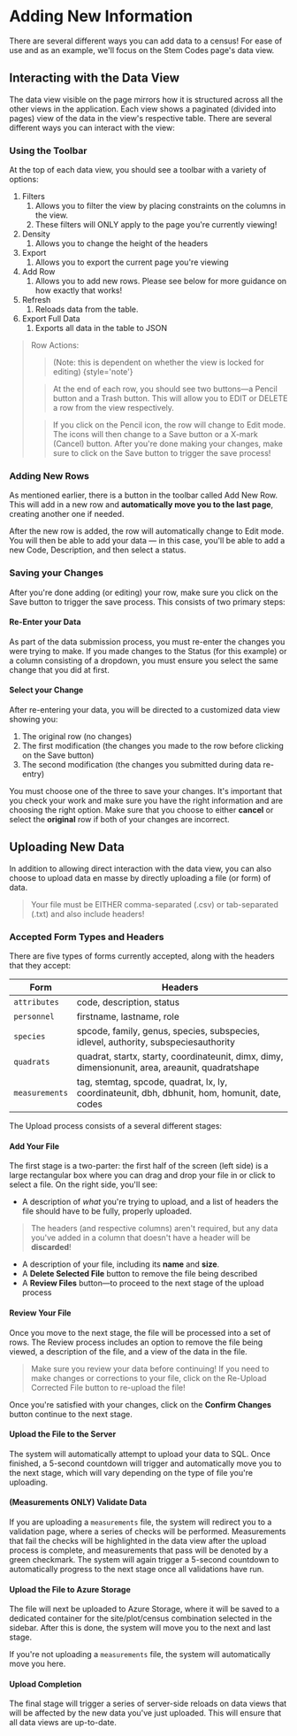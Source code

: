 # Adding New Information

There are several different ways you can add data to a census! For ease of use and as an example,
we'll focus on the Stem Codes page's data view.

## Interacting with the Data View

The data view visible on the page mirrors how it is structured across all the other views in
the application. Each view shows a paginated (divided into pages) view of the data in the view's
respective table. There are several different ways you can interact with the view:

### Using the Toolbar

At the top of each data view, you should see a toolbar with a variety of options:

1. Filters
	1. Allows you to filter the view by placing constraints on the columns in the view.
	2. These filters will ONLY apply to the page you're currently viewing!
2. Density
	1. Allows you to change the height of the headers
3. Export
	1. Allows you to export the current page you're viewing
4. Add Row
	1. Allows you to add new rows. Please see below for more guidance on how exactly that works!
5. Refresh
	1. Reloads data from the table.
6. Export Full Data
	1. Exports all data in the table to JSON

> Row Actions:
> > (Note: this is dependent on whether the view is locked for editing)
> > {style='note'}
>
> > At the end of each row, you should see two buttons&mdash;a Pencil button and a Trash button.
> This
> will allow you to EDIT or DELETE a row from the view respectively.
>
> > If you click on the Pencil icon, the row will change to Edit mode. The icons will then
> change to a Save button or a X-mark (Cancel) button. After you're done making your changes,
> make sure to click on the Save button to trigger the save process!

### Adding New Rows

As mentioned earlier, there is a button in the toolbar called Add New Row. This will add in a
new row and **automatically move you to the last page**, creating another one if needed.

After the new row is added, the row will automatically change to Edit mode. You will then be
able to add your data &mdash; in this case, you'll be able to add a new Code, Description, and
then select a status.

### Saving your Changes

After you're done adding (or editing) your row, make sure you click on the Save button to
trigger the save process. This consists of two primary steps:

#### Re-Enter your Data

As part of the data submission process, you must re-enter the changes you were trying to make.
If you made changes to the Status (for this example) or a column consisting of a dropdown, you
must ensure you select the same change that you did at first.

#### Select your Change

After re-entering your data, you will be directed to a customized data view showing you:

1. The original row (no changes)
2. The first modification (the changes you made to the row before clicking on the Save button)
3. The second modification (the changes you submitted during data re-entry)

You must choose one of the three to save your changes. It's important that you check your work
and make sure you have the right information and are choosing the right option. Make sure that
you choose to either **cancel** or select the **original** row if both of your changes are
incorrect.

## Uploading New Data

In addition to allowing direct interaction with the data view, you can also choose to upload
data en masse by directly uploading a file (or form) of data.

> Your file must be EITHER comma-separated (.csv) or tab-separated (.txt) and also include headers!

### Accepted Form Types and Headers

There are five types of forms currently accepted, along with the headers that they accept:

| Form           | Headers                                                                                          |
|----------------|--------------------------------------------------------------------------------------------------|
| `attributes`   | code, description, status                                                                        |
| `personnel`    | firstname, lastname, role                                                                        |
| `species`      | spcode, family, genus, species, subspecies, idlevel, authority, subspeciesauthority              |
| `quadrats`     | quadrat, startx, starty, coordinateunit, dimx, dimy, dimensionunit, area, areaunit, quadratshape |
| `measurements` | tag, stemtag, spcode, quadrat, lx, ly, coordinateunit, dbh, dbhunit, hom, homunit, date, codes   |

The Upload process consists of a several different stages:

#### Add Your File

The first stage is a two-parter: the first half of the screen (left side) is a large rectangular
box where you can drag and drop your file in or click to select a file. On the right side,
you'll see:

- A description of *what* you're trying to upload, and a list of headers the file should have
  to be fully, properly uploaded.

> The headers (and respective columns) aren't required, but any data you've added in a column
> that doesn't have a header will be **discarded**!

- A description of your file, including its **name** and **size**.
- A **Delete Selected File** button to remove the file being described
- A **Review Files** button&mdash;to proceed to the next stage of the upload process

#### Review Your File

Once you move to the next stage, the file will be processed into a set of rows. The Review
process includes an option to remove the file being viewed, a description of the file, and a
view of the data in the file.

> Make sure you review your data before continuing! If you need to make changes or corrections
> to your file, click on the Re-Upload Corrected File button to re-upload the file!

Once you're satisfied with your changes, click on the **Confirm Changes** button continue to the
next stage.

#### Upload the File to the Server

The system will automatically attempt to upload your data to SQL. Once finished, a 5-second
countdown will trigger and automatically move you to the next stage, which will vary depending
on the type of file you're uploading.

#### (Measurements ONLY) Validate Data

If you are uploading a `measurements` file, the system will redirect you to a validation page,
where a series of checks will be performed. Measurements that fail the checks will be
highlighted in the data view after the upload process is complete, and measurements that pass
will be denoted by a green checkmark. The system will again trigger a 5-second countdown to
automatically progress to the next stage once all validations have run.

#### Upload the File to Azure Storage

The file will next be uploaded to Azure Storage, where it will be saved to a dedicated container
for the site/plot/census combination selected in the sidebar. After this is done, the system
will move you to the next and last stage.

If you're not uploading a `measurements` file, the system will automatically move you here.

#### Upload Completion

The final stage will trigger a series of server-side reloads on data views that will be affected
by the new data you've just uploaded. This will ensure that all data views are up-to-date.